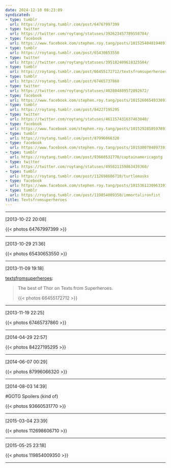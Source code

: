 ```yaml
---
date: 2024-12-10 08:23:09
syndicated:
- type: tumblr
  url: https://roytang.tumblr.com/post/64767997399
- type: twitter
  url: https://twitter.com/roytang/statuses/392623457789558784/
- type: facebook
  url: https://www.facebook.com/stephen.roy.tang/posts/10152540481948912
- type: tumblr
  url: https://roytang.tumblr.com/post/65430653550
- type: twitter
  url: https://twitter.com/roytang/statuses/395182409618325504/
- type: tumblr
  url: https://roytang.tumblr.com/post/66455172712/textsfromsuperheroes-the-best-of-thor-on-texts
- type: tumblr
  url: https://roytang.tumblr.com/post/67465737860
- type: twitter
  url: https://twitter.com/roytang/statuses/402804889572892672/
- type: facebook
  url: https://www.facebook.com/stephen.roy.tang/posts/10152606549338912
- type: tumblr
  url: https://roytang.tumblr.com/post/84227195295
- type: twitter
  url: https://twitter.com/roytang/statuses/461157431637463040/
- type: facebook
  url: https://www.facebook.com/stephen.roy.tang/posts/10152928505978912
- type: tumblr
  url: https://roytang.tumblr.com/post/87996066320
- type: facebook
  url: https://www.facebook.com/stephen.roy.tang/posts/10153007840973912
- type: tumblr
  url: https://roytang.tumblr.com/post/93660531770/captainamericagotg
- type: twitter
  url: https://twitter.com/roytang/statuses/495821159863439360/
- type: tumblr
  url: https://roytang.tumblr.com/post/112698606710/turtlemasks
- type: facebook
  url: https://www.facebook.com/stephen.roy.tang/posts/10153612309633912
- type: tumblr
  url: https://roytang.tumblr.com/post/119854009350/immortalironfist
title: Textsfromsuperheroes
---
```



---

<time id="64767997399">[2013-10-22 20:08] </time> 

{{< photos 64767997399 >}}

---

<time id="65430653550">[2013-10-29 21:36] </time> 

{{< photos 65430653550 >}}

---

<time id="66455172712">[2013-11-09 19:18] </time> <p><a href="http://textsfromsuperheroes.com/post/66423740603/the-best-of-thor-on-texts-from-superheroes" class="tumblr_blog">textsfromsuperheroes</a>:</p>

<blockquote><p>The best of Thor on Texts from Superheroes. </p>

{{< photos 66455172712 >}}

</blockquote>

---

<time id="67465737860">[2013-11-19 22:25] </time> 

{{< photos 67465737860 >}}

---

<time id="84227195295">[2014-04-29 22:57] </time> 

{{< photos 84227195295 >}}

---

<time id="87996066320">[2014-06-07 00:29] </time> 

{{< photos 87996066320 >}}

---

<time id="93660531770">[2014-08-03 14:39] </time> <p>#GOTG Spoilers (kind of)</p>

{{< photos 93660531770 >}}

---

<time id="112698606710">[2015-03-04 23:39] </time> 

{{< photos 112698606710 >}}

---

<time id="119854009350">[2015-05-25 23:18] </time> 

{{< photos 119854009350 >}}

---